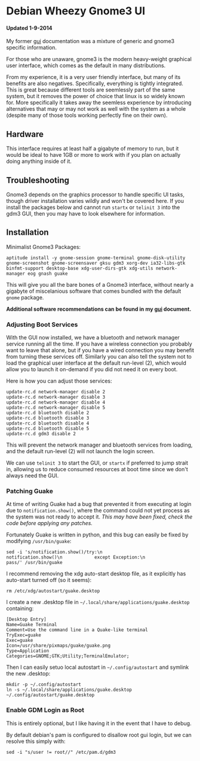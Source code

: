 
# Debian Wheezy Gnome3 UI
#### Updated 1-9-2014

My former [gui](gui.md) documentation was a mixture of generic and gnome3 specific information.

For those who are unaware, gnome3 is the modern heavy-weight graphical user interface, which comes as the default in many distributions.

From my experience, it is a very user friendly interface, but many of its benefits are also negatives.  Specifically, everything is tightly integrated.  This is great because different tools are seemlessly part of the same system, but it removes the power of choice that linux is so widely known for.  More specifically it takes away the seemless experience by introducing alternatives that may or may not work as well with the system as a whole (despite many of those tools working perfectly fine on their own).


## Hardware

This interface requires at least half a gigabyte of memory to run, but it would be ideal to have 1GB or more to work with if you plan on actually doing anything inside of it.


## Troubleshooting

Gnome3 depends on the graphics processor to handle specific UI tasks, though driver installation varies wildly and won't be covered here.  If you install the packages below and cannot run `startx` or `telinit 3` into the gdm3 GUI, then you may have to look elsewhere for information.


## Installation

Minimalist Gnome3 Packages:

    aptitude install -y gnome-session gnome-terminal gnome-disk-utility gnome-screenshot gnome-screensaver gksu gdm3 xorg-dev ia32-libs-gtk binfmt-support desktop-base xdg-user-dirs-gtk xdg-utils network-manager eog gnash guake

This will give you all the bare bones of a Gnome3 interface, without nearly a gigabyte of miscelanious software that comes bundled with the default `gnome` package.

**Additional software recommendations can be found in my [gui](gui.md) document.**


### Adjusting Boot Services

With the GUI now installed, we have a bluetooth and network manager service running all the time.  If you have a wireless connection you probably want to leave that alone, but if you have a wired connection you may benefit from turning these services off.  Similarly you can also tell the system not to load the graphical user interface at the default run-level (2), which would allow you to launch it on-demand if you did not need it on every boot.

Here is how you can adjust those services:

    update-rc.d network-manager disable 2
    update-rc.d network-manager disable 3
    update-rc.d network-manager disable 4
    update-rc.d network-manager disable 5
    update-rc.d bluetooth disable 2
    update-rc.d bluetooth disable 3
    update-rc.d bluetooth disable 4
    update-rc.d bluetooth disable 5
    update-rc.d gdm3 disable 2

This will prevent the network manager and bluetooth services from loading, and the default run-level (2) will not launch the login screen.

We can use `telinit 3` to start the GUI, or `startx` if preferred to jump strait in, allowing us to reduce consumed resources at boot time since we don't always need the GUI.


### Patching Guake

At time of writing Guake had a bug that prevented it from executing at login due to `notification.show()`, where the command could not yet process as the system was not ready to accept it.  _This may have been fixed, check the code before applying any patches._

Fortunately Guake is written in python, and this bug can easily be fixed by modifying `/usr/bin/guake`:

    sed -i 's/notification.show()/try:\n                notification.show()\n            except Exception:\n                pass/' /usr/bin/guake

I recommend removing the xdg auto-start desktop file, as it explicitly has auto-start turned off (so it seems):

    rm /etc/xdg/autostart/guake.desktop

I create a new .desktop file in `~/.local/share/applications/guake.desktop` containing:

    [Desktop Entry]
    Name=Guake Terminal
    Comment=Use the command line in a Quake-like terminal
    TryExec=guake
    Exec=guake
    Icon=/usr/share/pixmaps/guake/guake.png
    Type=Application
    Categories=GNOME;GTK;Utility;TerminalEmulator;

Then I can easily setuo local autostart in `~/.config/autostart` and symlink the new .desktop:

    mkdir -p ~/.config/autostart
    ln -s ~/.local/share/applications/guake.desktop ~/.config/autostart/guake.desktop


### Enable GDM Login as Root

This is entirely optional, but I like having it in the event that I have to debug.

By default debian's pam is configured to disallow root gui login, but we can resolve this simply with:

    sed -i "s/user != root//" /etc/pam.d/gdm3

